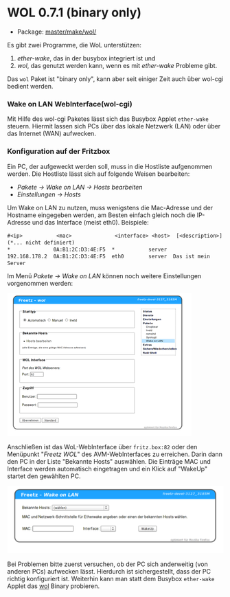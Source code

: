 # WOL 0.7.1 (binary only)
 - Package: [master/make/wol/](https://github.com/Freetz-NG/freetz-ng/tree/master/make/wol/)

Es gibt zwei Programme, die WoL unterstützen:
1. *ether-wake*, das in der busybox integriert ist und
2. *wol*, das genutzt werden kann, wenn es mit *ether-wake* Probleme
gibt.

Das `wol` Paket ist "binary only", kann aber seit einiger Zeit auch
über wol-cgi bedient werden.

### Wake on LAN WebInterface(wol-cgi)

Mit Hilfe des wol-cgi Paketes lässt sich das Busybox Applet `ether-wake`
steuern. Hiermit lassen sich PCs über das lokale Netzwerk (LAN) oder
über das Internet (WAN) aufwecken.

### Konfiguration auf der Fritzbox

Ein PC, der aufgeweckt werden soll, muss in die Hostliste aufgenommen
werden. Die Hostliste lässt sich auf folgende Weisen bearbeiten:

-   *Pakete → Wake on LAN → Hosts bearbeiten*
-   *Einstellungen → Hosts*

Um Wake on LAN zu nutzen, muss wenigstens die Mac-Adresse und der
Hostname eingegeben werden, am Besten einfach gleich noch die IP-Adresse
und das Interface (meist eth0). Beispiele:

```
#<ip>           <mac>              <interface> <host>  [<description>]  (*... nicht definiert)
*              0A:B1:2C:D3:4E:F5  *           server
192.168.178.2  0A:B1:2C:D3:4E:F5  eth0        server  Das ist mein Server
```

Im Menü *Pakete → Wake on LAN* können noch weitere Einstellungen
vorgenommen werden:

[![Wake on LAN Configuration](../screenshots/16_md.png)](../screenshots/16.png)

Anschließen ist das WoL-WebInterface über `fritz.box:82` oder den
Menüpunkt "*Freetz WOL*" des AVM-WebInterfaces zu erreichen. Darin
dann den PC in der Liste "Bekannte Hosts" auswählen. Die Einträge MAC
und Interface werden automatisch eingetragen und ein Klick auf
"WakeUp" startet den gewählten PC.

[![Wake on LAN WebInterface](../screenshots/14_md.png)](../screenshots/14.png)

Bei Problemen bitte zuerst versuchen, ob der PC sich anderweitig (von
anderen PCs) aufwecken lässt. Hierdurch ist sichergestellt, dass der PC
richtig konfiguriert ist. Weiterhin kann man statt dem Busybox
`ether-wake` Applet das [wol](wol.md) Binary probieren.

